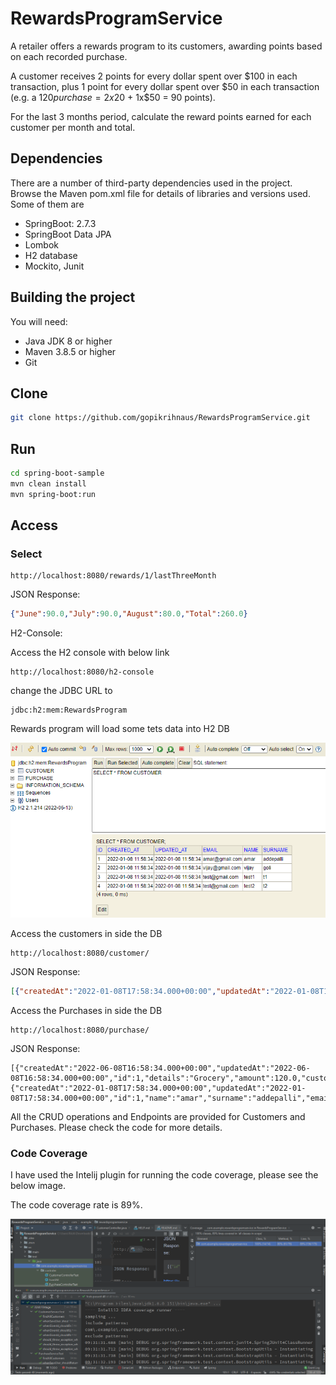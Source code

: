 # RewardsProgramService
A retailer offers a rewards program to its customers, awarding points based on each recorded purchase.

A customer receives 2 points for every dollar spent over $100 in each transaction, plus 1 point for every dollar spent over $50 in each transaction
(e.g. a $120 purchase = 2x$20 + 1x$50 = 90 points).

For the last 3 months period, calculate the reward points earned for each customer per month and total.

## Dependencies
There are a number of third-party dependencies used in the project. 
Browse the Maven pom.xml file for details of libraries and versions used.
Some of them are 

* SpringBoot: 2.7.3
* SpringBoot Data JPA
* Lombok
* H2 database
* Mockito, Junit

## Building the project
You will need:

*	Java JDK 8 or higher
*	Maven 3.8.5 or higher
*	Git

Clone
--------

```sh
git clone https://github.com/gopikrihnaus/RewardsProgramService.git
```

Run
--------

```sh
cd spring-boot-sample
mvn clean install
mvn spring-boot:run
```

Access
--------

### Select

```
http://localhost:8080/rewards/1/lastThreeMonth
```
JSON Response:

```json
{"June":90.0,"July":90.0,"August":80.0,"Total":260.0}
```

H2-Console:

Access the H2 console with below link

```
http://localhost:8080/h2-console
```
change the JDBC URL to 
```
jdbc:h2:mem:RewardsProgram
```
Rewards program will load some tets data into H2 DB

![img_1.png](img_1.png)

Access the customers in side the DB

```
http://localhost:8080/customer/
```
JSON Response:

```json
[{"createdAt":"2022-01-08T17:58:34.000+00:00","updatedAt":"2022-01-08T17:58:34.000+00:00","id":1,"name":"amar","surname":"addepalli","email":"amar@gmail.com"},{"createdAt":"2022-01-08T17:58:34.000+00:00","updatedAt":"2022-01-08T17:58:34.000+00:00","id":2,"name":"vijay","surname":"goli","email":"vijay@gmail.com"},{"createdAt":"2022-01-08T17:58:34.000+00:00","updatedAt":"2022-01-08T17:58:34.000+00:00","id":3,"name":"test1","surname":"t1","email":"test@gmail.com"},{"createdAt":"2022-01-08T17:58:34.000+00:00","updatedAt":"2022-01-08T17:58:34.000+00:00","id":4,"name":"test2","surname":"t2","email":"test@gmail.com"}]
```

Access the Purchases in side the DB

```
http://localhost:8080/purchase/
```
JSON Response:

```
[{"createdAt":"2022-06-08T16:58:34.000+00:00","updatedAt":"2022-06-08T16:58:34.000+00:00","id":1,"details":"Grocery","amount":120.0,"customer":{"createdAt":"2022-01-08T17:58:34.000+00:00","updatedAt":"2022-01-08T17:58:34.000+00:00","id":1,"name":"amar","surname":"addepalli","email":"amar@gmail.com","hibernateLazyInitializer"}}]
```

All the CRUD operations and Endpoints are provided for Customers and Purchases.
Please check the code for more details.
### Code Coverage
I have used the Intelij plugin for running the code coverage, 
please see the below image.

The code coverage rate is 89%.

![img_2.png](img_2.png)
